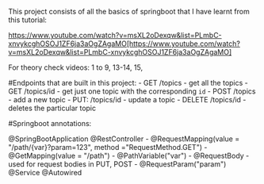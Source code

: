 This project consists of all the basics of springboot that I have learnt from this tutorial:

https://www.youtube.com/watch?v=msXL2oDexqw&list=PLmbC-xnvykcghOSOJ1ZF6ja3aOgZAgaMO[https://www.youtube.com/watch?v=msXL2oDexqw&list=PLmbC-xnvykcghOSOJ1ZF6ja3aOgZAgaMO]

For theory check videos: 1 to 9, 13-14, 15,


#Endpoints that are built in this project:
    - GET /topics - get all the topics
    - GET /topics/id - get just one topic with the corresponding `id`
    - POST /topics  - add a new topic
    - PUT: /topics/id  -  update a topic
    - DELETE /topics/id  - deletes the particular topic


#Springboot annotations:

@SpringBootApplication
@RestController 
    - @RequestMapping(value = "/path/{var}?param=123", method ="RequestMethod.GET")
    - @GetMapping(value = "/path")
    - @PathVariable("var")
    - @RequestBody - used for request bodies in PUT, POST
    - @RequestParam("param")  
@Service
@Autowired




